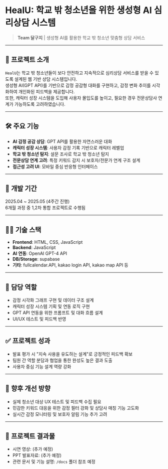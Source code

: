 # HealU: 학교 밖 청소년을 위한 생성형 AI 심리상담 시스템

> **Team 달구지** | 생성형 AI를 활용한 학교 밖 청소년 맞춤형 상담 서비스

---

## 🧠 프로젝트 소개

`HealU`는 학교 밖 청소년들이 보다 안전하고 지속적으로 심리상담 서비스를 받을 수 있도록 설계된 웹 기반 상담 시스템입니다.  
생성형 AI(GPT API)를 기반으로 감정 공감형 대화를 구현하고, 감정 변화 추이를 시각화하여 개인화된 피드백을 제공합니다.  
또한, 캐릭터 성장 시스템을 도입해 사용자 몰입도를 높이고, 필요한 경우 전문상담사 연계가 가능하도록 고려하였습니다.

---

## 🛠️ 주요 기능

- **AI 감정 공감 상담**: GPT API를 활용한 자연스러운 대화
- **캐릭터 성장 시스템**: 사용자 감정 기록 기반으로 캐릭터 레벨업
- **학교 밖 청소년 탐지**: 설문 조사로 학교 밖 청소년 탐지
- **전문상담 연계 고려**: 특정 키워드 감지 시 보호자/전문가 연계 구조 설계
- **접근성 고려 UI**: 모바일 중심 반응형 인터페이스

---

## 📆 개발 기간

2025.04 ~ 2025.05 (4주간 진행)  
6개월 과정 중 1,2차 통합 프로젝트로 수행됨

---

## 👨‍💻 기술 스택

- **Frontend**: HTML, CSS, JavaScript
- **Backend**: JavaScript
- **AI 연동**: OpenAI GPT-4 API
- **DB/Storage**: supabase
- **기타**: fullcalendar.API, kakao login API, kakao map API 등

---

## 🔧 담당 역할

- 감정 시각화 그래프 구현 및 데이터 구조 설계
- 캐릭터 성장 시스템 기획 및 연동 로직 구현
- GPT API 연동을 위한 프롬프트 및 대화 흐름 설계
- UI/UX 테스트 및 피드백 반영

---

## ✅ 프로젝트 성과

- 발표 평가 시 "지속 사용을 유도하는 설계"로 긍정적인 피드백 확보  
- 팀원 간 역할 분담과 협업을 통한 완성도 높은 결과 도출  
- 사용자 중심 기능 설계 역량 강화

---

## 📌 향후 개선 방향

- 실제 청소년 대상 UX 테스트 및 피드백 수집 필요
- 민감한 키워드 대응을 위한 감정 필터 강화 및 상담사 매칭 기능 고도화
- 실시간 감정 모니터링 및 보호자 알림 기능 추가 고려

---

## 📎 프로젝트 결과물

- 시연 영상: (추가 예정)
- PPT 발표자료: (추가 예정)
- 관련 문서 및 기능 설명: `/docs` 폴더 참조 예정
